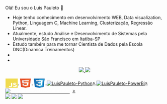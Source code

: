  <i class="fa-solid fa-image-portrait"></i> Olá! Eu sou o Luis Pauleto 👋

- <i class="fa-solid fa-brain" style="color: white"></i> Hoje tenho conhecimento em desenvolvimento WEB, Data visualization, Python, Linguagem C, Machine Learning, Clusterização, Regressão Linear.
- <i class="fa-solid fa-book" style="color: white"></i> Atualmente, estudo Análise e Desenvolvimento de Sistemas pela Universidade São Francisco em Itatiba-SP
- <i class="fa-solid fa-computer" style="color: white"></i>Estudo também para me tornar Cientista de Dados pela Escola DNC(Dinamica Treinamentos)
- 
- 
<div align="center">
  <a href="https://github.com/LuisPauleto">
  <img height="180em" src="https://github-readme-stats.vercel.app/api?username=LuisPauleto&show_icons=true&theme=dark&include_all_commits=true&count_private=true"/>
  <img height="140em" margin="auto" src="https://github-readme-stats.vercel.app/api/top-langs/?username=LuisPauleto&layout=compact&langs_count=7&theme=dark"/>
</div>
  
  <div style="display: inline_block"><br>
  <img align="center" alt="LuisPauleto-Js" height="30" width="40" src="https://raw.githubusercontent.com/devicons/devicon/master/icons/javascript/javascript-plain.svg">
  <img align="center" alt="LuisPauleto-HTML" height="30" width="40" src="https://raw.githubusercontent.com/devicons/devicon/master/icons/html5/html5-original.svg">
  <img align="center" alt="LuisPauleto-CSS" height="30" width="40" src="https://raw.githubusercontent.com/devicons/devicon/master/icons/css3/css3-original.svg">
  <img align="center" alt="LuisPauleto-Python" height="30" width="40" src="<svg xmlns="http://www.w3.org/2000/svg" viewBox="0 0 448 512"></svg>>
  <img align="center" alt="LuisPauleto-PowerBi" height="30" width="40" src="<svg xmlns="http://www.w3.org/2000/svg" viewBox="0 0 448 512"></svg>>
  <img align="center" alt="LuisPauleto-MachineLearning" height="30" width="40" <i class="fa-solid fa-brain" style="color: white">>
  
  
</div>

<div> 
  <a href="https://instagram.com/luisfpauleto" target="_blank"><img src="https://img.shields.io/badge/-Instagram-%23E4405F?style=for-the-badge&logo=instagram&logoColor=white" target="_blank"></a>
  <a href = "mailto:luisfernandopauleto@gmail.com"><img src="https://img.shields.io/badge/-Gmail-%23333?style=for-the-badge&logo=gmail&logoColor=white" target="_blank"></a>
  <a href="https://www.linkedin.com/in/lu%C3%ADs-fernando-pauleto-929554120/" target="_blank"><img src="https://img.shields.io/badge/-LinkedIn-%230077B5?style=for-the-badge&logo=linkedin&logoColor=white" target="_blank"></a> 
 
  
 
</div>
